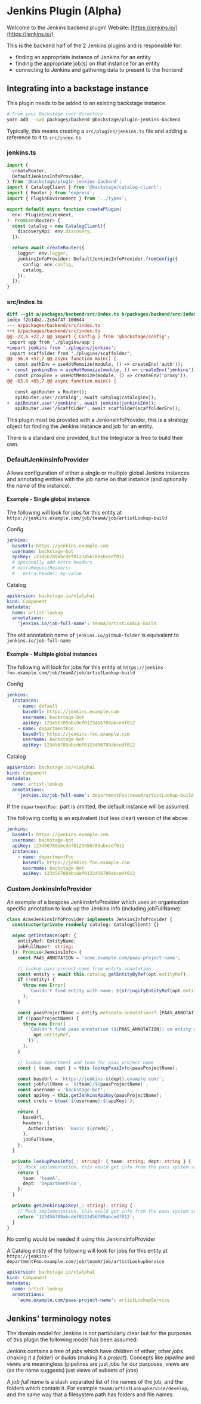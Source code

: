 # Jenkins Plugin (Alpha)

Welcome to the Jenkins backend plugin! Website: [https://jenkins.io/](https://jenkins.io/)

This is the backend half of the 2 Jenkins plugins and is responsible for:

- finding an appropriate instance of Jenkins for an entity
- finding the appropriate job(s) on that instance for an entity
- connecting to Jenkins and gathering data to present to the frontend

## Integrating into a backstage instance

This plugin needs to be added to an existing backstage instance.

```bash
# From your Backstage root directory
yarn add --cwd packages/backend @backstage/plugin-jenkins-backend
```

Typically, this means creating a `src/plugins/jenkins.ts` file and adding a reference to it to `src/index.ts`

### jenkins.ts

```typescript
import {
  createRouter,
  DefaultJenkinsInfoProvider,
} from '@backstage/plugin-jenkins-backend';
import { CatalogClient } from '@backstage/catalog-client';
import { Router } from 'express';
import { PluginEnvironment } from '../types';

export default async function createPlugin(
  env: PluginEnvironment,
): Promise<Router> {
  const catalog = new CatalogClient({
    discoveryApi: env.discovery,
  });

  return await createRouter({
    logger: env.logger,
    jenkinsInfoProvider: DefaultJenkinsInfoProvider.fromConfig({
      config: env.config,
      catalog,
    }),
  });
}
```

### src/index.ts

```diff
diff --git a/packages/backend/src/index.ts b/packages/backend/src/index.ts
index f2b14b2..2c64f47 100644
--- a/packages/backend/src/index.ts
+++ b/packages/backend/src/index.ts
@@ -22,6 +22,7 @@ import { Config } from '@backstage/config';
 import app from './plugins/app';
+import jenkins from './plugins/jenkins';
 import scaffolder from './plugins/scaffolder';
@@ -56,6 +57,7 @@ async function main() {
   const authEnv = useHotMemoize(module, () => createEnv('auth'));
+  const jenkinsEnv = useHotMemoize(module, () => createEnv('jenkins'));
   const proxyEnv = useHotMemoize(module, () => createEnv('proxy'));
@@ -63,6 +65,7 @@ async function main() {

   const apiRouter = Router();
   apiRouter.use('/catalog', await catalog(catalogEnv));
+  apiRouter.use('/jenkins', await jenkins(jenkinsEnv));
   apiRouter.use('/scaffolder', await scaffolder(scaffolderEnv));
```

This plugin must be provided with a JenkinsInfoProvider, this is a strategy object for finding the Jenkins instance and job for an entity.

There is a standard one provided, but the Integrator is free to build their own.

### DefaultJenkinsInfoProvider

Allows configuration of either a single or multiple global Jenkins instances and annotating entities with the job name on that instance (and optionally the name of the instance).

#### Example - Single global instance

The following will look for jobs for this entity at `https://jenkins.example.com/job/teamA/job/artistLookup-build`

Config

```yaml
jenkins:
  baseUrl: https://jenkins.example.com
  username: backstage-bot
  apiKey: 123456789abcdef0123456789abcedf012
  # optionally add extra headers
  # extraRequestHeaders:
  #   extra-header: my-value
```

Catalog

```yaml
apiVersion: backstage.io/v1alpha1
kind: Component
metadata:
  name: artist-lookup
  annotations:
    'jenkins.io/job-full-name': teamA/artistLookup-build
```

The old annotation name of `jenkins.io/github-folder` is equivalent to `jenkins.io/job-full-name`

#### Example - Multiple global instances

The following will look for jobs for this entity at `https://jenkins-foo.example.com/job/teamA/job/artistLookup-build`

Config

```yaml
jenkins:
  instances:
    - name: default
      baseUrl: https://jenkins.example.com
      username: backstage-bot
      apiKey: 123456789abcdef0123456789abcedf012
    - name: departmentFoo
      baseUrl: https://jenkins-foo.example.com
      username: backstage-bot
      apiKey: 123456789abcdef0123456789abcedf012
```

Catalog

```yaml
apiVersion: backstage.io/v1alpha1
kind: Component
metadata:
  name: artist-lookup
  annotations:
    'jenkins.io/job-full-name': departmentFoo:teamA/artistLookup-build
```

If the `departmentFoo:` part is omitted, the default instance will be assumed.

The following config is an equivalent (but less clear) version of the above:

```yaml
jenkins:
  baseUrl: https://jenkins.example.com
  username: backstage-bot
  apiKey: 123456789abcdef0123456789abcedf012
  instances:
    - name: departmentFoo
      baseUrl: https://jenkins-foo.example.com
      username: backstage-bot
      apiKey: 123456789abcdef0123456789abcedf012
```

### Custom JenkinsInfoProvider

An example of a bespoke JenkinsInfoProvider which uses an organisation specific annotation to look up the Jenkins info (including jobFullName):

```typescript
class AcmeJenkinsInfoProvider implements JenkinsInfoProvider {
  constructor(private readonly catalog: CatalogClient) {}

  async getInstance(opt: {
    entityRef: EntityName;
    jobFullName?: string;
  }): Promise<JenkinsInfo> {
    const PAAS_ANNOTATION = 'acme.example.com/paas-project-name';

    // lookup pass-project-name from entity annotation
    const entity = await this.catalog.getEntityByRef(opt.entityRef);
    if (!entity) {
      throw new Error(
        `Couldn't find entity with name: ${stringifyEntityRef(opt.entityRef)}`,
      );
    }

    const paasProjectName = entity.metadata.annotations?.[PAAS_ANNOTATION];
    if (!paasProjectName) {
      throw new Error(
        `Couldn't find paas annotation (${PAAS_ANNOTATION}) on entity with name: ${stringifyEntityRef(
          opt.entityRef,
        )}`,
      );
    }

    // lookup department and team for paas project name
    const { team, dept } = this.lookupPaasInfo(paasProjectName);

    const baseUrl = `https://jenkins-${dept}.example.com/`;
    const jobFullName = `${team}/${paasProjectName}`;
    const username = 'backstage-bot';
    const apiKey = this.getJenkinsApiKey(paasProjectName);
    const creds = btoa(`${username}:${apiKey}`);

    return {
      baseUrl,
      headers: {
        Authorization: `Basic ${creds}`,
      },
      jobFullName,
    };
  }

  private lookupPaasInfo(_: string): { team: string; dept: string } {
    // Mock implementation, this would get info from the paas system somehow in reality.
    return {
      team: 'teamA',
      dept: 'DepartmentFoo',
    };
  }

  private getJenkinsApiKey(_: string): string {
    // Mock implementation, this would get info from the paas system somehow in reality.
    return '123456789abcdef0123456789abcedf012';
  }
}
```

No config would be needed if using this JenkinsInfoProvider

A Catalog entity of the following will look for jobs for this entity at `https://jenkins-departmentFoo.example.com/job/teamA/job/artistLookupService`

```yaml
apiVersion: backstage.io/v1alpha1
kind: Component
metadata:
  name: artist-lookup
  annotations:
    'acme.example.com/paas-project-name': artistLookupService
```

## Jenkins' terminology notes

The domain model for Jenkins is not particularly clear but for the purposes of this plugin the following model has been assumed:

Jenkins contains a tree of *job*s which have children of either; other *job*s (making it a _folder_) or *build*s (making it a _project_).
Concepts like _pipeline_ and *view*s are meaningless (pipelines are just jobs for our purposes, views are (as the name suggests) just views of subsets of jobs)

A _job full name_ is a slash separated list of the names of the job, and the folders which contain it. For example `teamA/artistLookupService/develop`, and the same way that a filesystem path has folders and file names.
